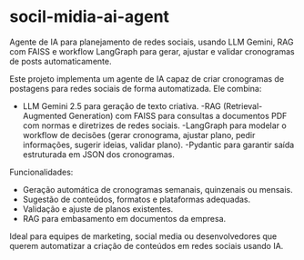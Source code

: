 # socil-midia-ai-agent
Agente de IA para planejamento de redes sociais, usando LLM Gemini, RAG com FAISS e workflow LangGraph para gerar, ajustar e validar cronogramas de posts automaticamente.

Este projeto implementa um agente de IA capaz de criar cronogramas de postagens para redes sociais de forma automatizada. Ele combina:
- LLM Gemini 2.5 para geração de texto criativa.
-RAG (Retrieval-Augmented Generation) com FAISS para consultas a documentos PDF com normas e diretrizes de redes sociais.
-LangGraph para modelar o workflow de decisões (gerar cronograma, ajustar plano, pedir informações, sugerir ideias, validar plano).
-Pydantic para garantir saída estruturada em JSON dos cronogramas.


Funcionalidades:
- Geração automática de cronogramas semanais, quinzenais ou mensais.
- Sugestão de conteúdos, formatos e plataformas adequadas.
- Validação e ajuste de planos existentes.
- RAG para embasamento em documentos da empresa.

Ideal para equipes de marketing, social media ou desenvolvedores que querem automatizar a criação de conteúdos em redes sociais usando IA.
